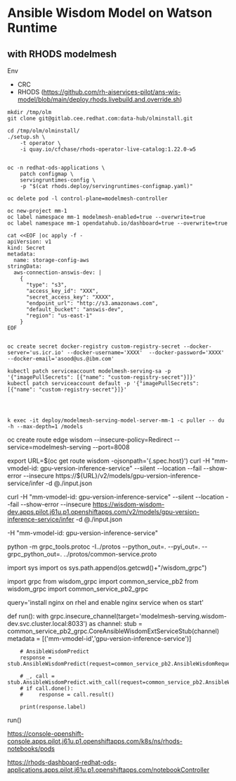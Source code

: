 # Ansible Wisdom Model on Watson Runtime

## with RHODS modelmesh

Env
 - CRC
 - RHODS (https://github.com/rh-aiservices-pilot/ans-wis-model/blob/main/deploy.rhods.livebuild.and.override.sh)



~~~
mkdir /tmp/olm
git clone git@gitlab.cee.redhat.com:data-hub/olminstall.git

cd /tmp/olm/olminstall/
./setup.sh \
    -t operator \
    -i quay.io/cfchase/rhods-operator-live-catalog:1.22.0-w5


oc -n redhat-ods-applications \
    patch configmap \
    servingruntimes-config \
    -p "$(cat rhods.deploy/servingruntimes-configmap.yaml)"

oc delete pod -l control-plane=modelmesh-controller

oc new-project mm-1
oc label namespace mm-1 modelmesh-enabled=true --overwrite=true
oc label namespace mm-1 opendatahub.io/dashboard=true --overwrite=true

cat <<EOF |oc apply -f - 
apiVersion: v1
kind: Secret
metadata:
  name: storage-config-aws
stringData:
  aws-connection-answis-dev: |
    {
      "type": "s3",
      "access_key_id": "XXX",
      "secret_access_key": "XXXX",
      "endpoint_url": "http://s3.amazonaws.com",
      "default_bucket": "answis-dev",
      "region": "us-east-1"
    }
EOF


oc create secret docker-registry custom-registry-secret --docker-server='us.icr.io' --docker-username='XXXX'  --docker-password='XXXX' --docker-email='asood@us.@ibm.com'

kubectl patch serviceaccount modelmesh-serving-sa -p '{"imagePullSecrets": [{"name": "custom-registry-secret"}]}'    
kubectl patch serviceaccount default -p '{"imagePullSecrets": [{"name": "custom-registry-secret"}]}'    



  
k exec -it deploy/modelmesh-serving-model-server-mm-1 -c puller -- du -h --max-depth=1 /models

~~~~


oc create route  edge wisdom --insecure-policy=Redirect  --service=modelmesh-serving --port=8008


export URL=$(oc get route wisdom -ojsonpath='{.spec.host}')
 curl  -H "mm-vmodel-id: gpu-version-inference-service" --silent --location --fail --show-error --insecure https://${URL}/v2/models/gpu-version-inference-service/infer -d @./input.json

 curl  -H "mm-vmodel-id: gpu-version-inference-service" --silent --location --fail --show-error --insecure  https://wisdom-wisdom-dev.apps.pilot.j61u.p1.openshiftapps.com/v2/models/gpu-version-inference-service/infer -d @./input.json

 -H "mm-vmodel-id: gpu-version-inference-service" 

 



python -m grpc_tools.protoc -I../protos --python_out=. --pyi_out=. --grpc_python_out=. ../protos/common-service.proto


import sys
import os
sys.path.append(os.getcwd()+"/wisdom_grpc")

import grpc
from wisdom_grpc import common_service_pb2 
from wisdom_grpc import common_service_pb2_grpc 

query='install nginx on rhel and enable nginx service when os start'

def run():
    with grpc.insecure_channel(target='modelmesh-serving.wisdom-dev.svc.cluster.local:8033') as channel:
        stub = common_service_pb2_grpc.CoreAnsibleWisdomExtServiceStub(channel)
        metadata = [('mm-vmodel-id','gpu-version-inference-service')]

        # AnsibleWisdomPredict
        response = stub.AnsibleWisdomPredict(request=common_service_pb2.AnsibleWisdomRequest(prompt=query),metadata=metadata)
               
        # _, call = stub.AnsibleWisdomPredict.with_call(request=common_service_pb2.AnsibleWisdomRequest(prompt=query),metadata=metadata)
        # if call.done():
        #     response = call.result()
        
        print(response.label)
run()



https://console-openshift-console.apps.pilot.j61u.p1.openshiftapps.com/k8s/ns/rhods-notebooks/pods

https://rhods-dashboard-redhat-ods-applications.apps.pilot.j61u.p1.openshiftapps.com/notebookController